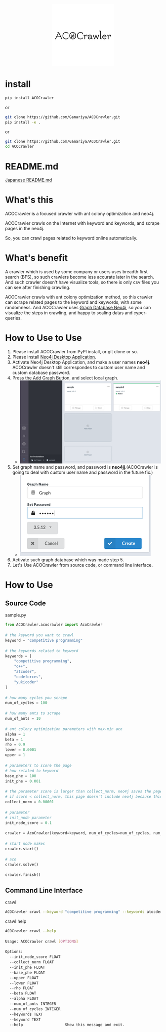 
<div align="center">
    <img src="images/ACOCrawler.png" width="200px">
</div>

# install

```bash
pip install ACOCrawler
```

or

```bash
git clone https://github.com/Ganariya/ACOCrawler.git
pip install -e .
```

or 

```bash
git clone https://github.com/Ganariya/ACOCrawler.git
cd ACOCrawler
```

# README.md

[Japanese README.md](./Japan/README.md)

# What's this

ACOCrawler is a focused crawler with ant colony optimization and neo4j.

ACOCrawler crawls on the Internet with keyword and keywords, and scrape pages in the neo4j.

So, you can crawl pages related to keyword online automatically.

# What's benefit

A crawler which is used by some company or users uses breadth first search (BFS), so such crawlers become less accurate later in the search.
And such crawler doesn't have visualize tools, so there is only csv files you can see after finishing crawling.

ACOCrawler crawls with ant colony optimization method, so this crawler can scrape related pages to the keyword and keywords, with some randomness.
And ACOCrawler uses [Graph Database Neo4j](https://neo4j.com/), so you can visualize the steps in crawling, and happy to scaling datas and cyper-queries.

# How to Use to Use

1. Please install ACOCrawler from PyPI install, or git clone or so.
2. Please install [Neo4j Desktop Application](https://neo4j.com/download/).
3. Activate Neo4j Desktop Application, and make a user names **neo4j**. ACOCrawler doesn't still correspondes to custom user name and custom database password.
4. Press the Add Graph Button, and select local graph.
    - ![](images/neo4j1.png)
5. Set graph name and password, and password is **neo4jj**.(ACOCrawler is going to deal with custom user name and password in the future fix.) 
    - ![](images/neo4j2.png)
6. Activate such graph database which was made step 5.
7. Let's Use ACOCrawler from source code, or command line interface.

# How to Use

## Source Code

sample.py
```python
from ACOCrawler.acocrawler import AcoCrawler

# the keyword you want to crawl
keyword = "competitive programming"

# the keywords related to keyword
keywords = [
    "competitive programming",
    "c++",
    "atcoder",
    "codeforces",
    "yukicoder"
]

# how many cycles you scrape
num_of_cycles = 100

# how many ants to scrape
num_of_ants = 10

# ant colony optimization parameters with max-min aco
alpha = 1
beta = 1
rho = 0.9
lower = 0.0001
upper = 1

# parameters to score the page
# how related to keyword
base_phe = 100
init_phe = 0.001

# the parameter score is larger than collect_norm, neo4j saves the page
# if score < collect_norm, this page doesn't include neo4j because this page doesn't relate to keyword.
collect_norm = 0.00001

# parameter
# init_node parameter
init_node_score = 0.1

crawler = AcoCrawler(keyword=keyword, num_of_cycles=num_of_cycles, num_of_ants=num_of_ants, keywords=keywords, alpha=alpha, beta=beta, rho=rho, lower=lower, upper=upper, base_phe=base_phe, init_phe=init_phe, collect_norm=collect_norm, init_node_score=init_node_score)

# start node makes
crawler.start()

# aco
crawler.solve()

crawler.finish()
```

## Command Line Interface

crawl
```bash
ACOCrawler crawl --keyword "competitive programming" --keywords atocder --keywords codeforces --keywords c++ 
```

crawl help
```bash
ACOCrawler crawl --help

Usage: ACOCrawler crawl [OPTIONS]

Options:
  --init_node_score FLOAT
  --collect_norm FLOAT
  --init_phe FLOAT
  --base_phe FLOAT
  --upper FLOAT
  --lower FLOAT
  --rho FLOAT
  --beta FLOAT
  --alpha FLOAT
  --num_of_ants INTEGER
  --num_of_cycles INTEGER
  --keywords TEXT
  --keyword TEXT
  --help                   Show this message and exit.
```


